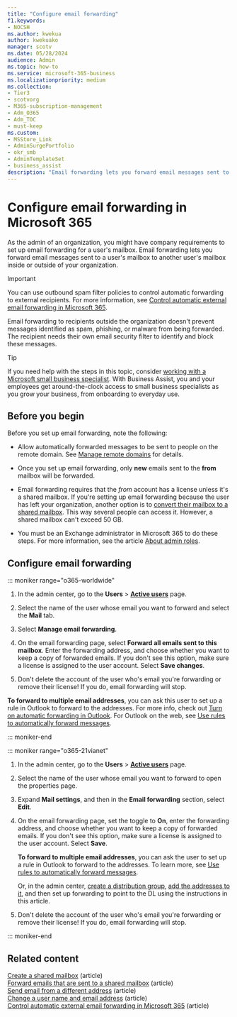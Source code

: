```yaml
---
title: "Configure email forwarding"
f1.keywords:
- NOCSH
ms.author: kwekua
author: kwekuako
manager: scotv
ms.date: 05/28/2024
audience: Admin
ms.topic: how-to
ms.service: microsoft-365-business
ms.localizationpriority: medium
ms.collection:
- Tier3
- scotvorg 
- M365-subscription-management
- Adm_O365
- Adm_TOC
- must-keep
ms.custom:
- MSStore_Link
- AdminSurgePortfolio
- okr_smb
- AdminTemplateSet
- business_assist
description: "Email forwarding lets you forward email messages sent to a Microsoft 365 user mailbox to another mailbox inside or outside of your organization."
---
```


# Configure email forwarding in Microsoft 365

As the admin of an organization, you might have company requirements to set up email forwarding for a user's mailbox. Email forwarding lets you forward email messages sent to a user's mailbox to another user's mailbox inside or outside of your organization.

> [!IMPORTANT]
> You can use outbound spam filter policies to control automatic forwarding to external recipients. For more information, see [Control automatic external email forwarding in Microsoft 365](/microsoft-365/security/office-365-security/outbound-spam-policies-external-email-forwarding#how-the-outbound-spam-filter-policy-settings-work-with-other-automatic-email-forwarding-controls).
> 
> Email forwarding to recipients outside the organization doesn't prevent messages identified as spam, phishing, or malware from being forwarded. The recipient needs their own email security filter to identify and block these messages.

> [!TIP]
> If you need help with the steps in this topic, consider [working with a Microsoft small business specialist](https://go.microsoft.com/fwlink/?linkid=2186871). With Business Assist, you and your employees get around-the-clock access to small business specialists as you grow your business, from onboarding to everyday use.

## Before you begin

Before you set up email forwarding, note the following:

- Allow automatically forwarded messages to be sent to people on the remote domain. See [Manage remote domains](/exchange/mail-flow-best-practices/remote-domains/manage-remote-domains) for details.

- Once you set up email forwarding, only **new** emails sent to the  **from**  mailbox will be forwarded.

- Email forwarding requires that the *from* account has a license unless it's a shared mailbox. If you're setting up email forwarding because the user has left your organization, another option is to [convert their mailbox to a shared mailbox](convert-user-mailbox-to-shared-mailbox.md). This way several people can access it. However, a shared mailbox can't exceed 50 GB.

- You must be an Exchange administrator in Microsoft 365 to do these steps. For more information, see the article [About admin roles](../add-users/about-admin-roles.md).

## Configure email forwarding

::: moniker range="o365-worldwide"

1. In the admin center, go to the **Users** \> **[Active users](https://go.microsoft.com/fwlink/p/?linkid=834822)** page.

2. Select the name of the user whose email you want to forward and select the **Mail** tab.

3. Select **Manage email forwarding**.

4. On the email forwarding page, select **Forward all emails sent to this mailbox**. Enter the forwarding address, and choose whether you want to keep a copy of forwarded emails. If you don't see this option, make sure a license is assigned to the user account. Select **Save changes**.

5. Don't delete the account of the user who's email you're forwarding or remove their license!  If you do, email forwarding will stop.

**To forward to multiple email addresses**, you can ask this user to set up a rule in Outlook to forward to the addresses. For more info, check out [Turn on automatic forwarding in Outlook](https://support.microsoft.com/office/turn-on-automatic-forwarding-in-outlook-7f2670a1-7fff-4475-8a3c-5822d63b0c8e). For Outlook on the web, see [Use rules to automatically forward messages](https://support.microsoft.com/office/45aa9664-4911-4f96-9663-ece42816d746).

::: moniker-end

::: moniker range="o365-21vianet"

1. In the admin center, go to the **Users** \> **[Active users](https://go.microsoft.com/fwlink/p/?linkid=850628)** page.

2. Select the name of the user whose email you want to forward to open the properties page.

3. Expand **Mail settings**, and then in the **Email forwarding** section, select **Edit**.

4. On the email forwarding page, set the toggle to **On**, enter the forwarding address, and choose whether you want to keep a copy of forwarded emails. If you don't see this option, make sure a license is assigned to the user account. Select **Save**.

   **To forward to multiple email addresses**, you can ask the user to set up a rule in Outlook to forward to the addresses. To learn more, see [Use rules to automatically forward messages](https://support.microsoft.com/office/45aa9664-4911-4f96-9663-ece42816d746).

   Or, in the admin center, [create a distribution group](../setup/create-distribution-lists.md), [add the addresses to it](add-user-or-contact-to-distribution-list.md), and then set up forwarding to point to the DL using the instructions in this article.

5. Don't delete the account of the user who's email you're forwarding or remove their license! If you do, email forwarding will stop.

::: moniker-end

## Related content

[Create a shared mailbox](../email/create-a-shared-mailbox.md) (article)\
[Forward emails that are sent to a shared mailbox](/microsoft-365/admin/email/configure-a-shared-mailbox#forward-emails-that-are-sent-to-a-shared-mailbox) (article)\
[Send email from a different address](https://support.microsoft.com/office/ccba89cb-141c-4a36-8c56-6d16a8556d2e) (article)\
[Change a user name and email address](../add-users/change-a-user-name-and-email-address.md) (article)\
[Control automatic external email forwarding in Microsoft 365](/microsoft-365/security/office-365-security/outbound-spam-policies-external-email-forwarding) (article)
